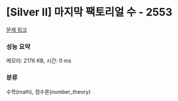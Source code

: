 # [Silver II] 마지막 팩토리얼 수 - 2553 

[문제 링크](https://www.acmicpc.net/problem/2553) 

### 성능 요약

메모리: 2176 KB, 시간: 0 ms

### 분류

수학(math), 정수론(number_theory)


